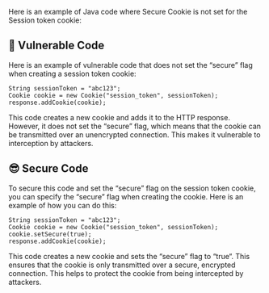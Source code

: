 Here is an example of Java code where Secure Cookie is not set for the Session token cookie:

## 🥺 Vulnerable Code
Here is an example of vulnerable code that does not set the “secure” flag when creating a session token cookie:

```
String sessionToken = "abc123"; 
Cookie cookie = new Cookie("session_token", sessionToken); 
response.addCookie(cookie);
```
This code creates a new cookie and adds it to the HTTP response. However, it does not set the “secure” flag, which means that the cookie can be transmitted over an unencrypted connection. This makes it vulnerable to interception by attackers.

## 😎 Secure Code
To secure this code and set the “secure” flag on the session token cookie, you can specify the “secure” flag when creating the cookie. Here is an example of how you can do this:


```
String sessionToken = "abc123"; 
Cookie cookie = new Cookie("session_token", sessionToken); 
cookie.setSecure(true); 
response.addCookie(cookie);
```
This code creates a new cookie and sets the “secure” flag to “true“. This ensures that the cookie is only transmitted over a secure, encrypted connection. This helps to protect the cookie from being intercepted by attackers.
